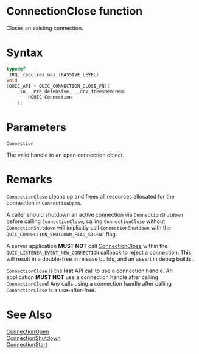 ConnectionClose function
======

Closes an existing connection.

# Syntax

```C
typedef
_IRQL_requires_max_(PASSIVE_LEVEL)
void
(QUIC_API * QUIC_CONNECTION_CLOSE_FN)(
    _In_ _Pre_defensive_ __drv_freesMem(Mem)
        HQUIC Connection
    );
```

# Parameters

`Connection`

The valid handle to an open connection object.

# Remarks

`ConnectionClose` cleans up and frees all resources allocated for the connection in `ConnectionOpen`.

A caller should shutdown an active connection via `ConnectionShutdown` before calling `ConnectionClose`; calling `ConnectionClose` without `ConnectionShutdown` will implicitly call `ConnectionShutdown` with the `QUIC_CONNECTION_SHUTDOWN_FLAG_SILENT` flag.

A server application **MUST NOT** call [ConnectionClose](ConnectionClose.md) within the `QUIC_LISTENER_EVENT_NEW_CONNECTION` callback to reject a connection. This will result in a double-free in release builds, and an assert in debug builds.

`ConnectionClose` is the **last** API call to use a connection handle. An application **MUST NOT** use a connection handle after calling `ConnectionClose`! Any calls using a connection handle after calling `ConnectionClose` is a use-after-free.

# See Also

[ConnectionOpen](ConnectionOpen.md)<br>
[ConnectionShutdown](ConnectionShutdown.md)<br>
[ConnectionStart](ConnectionStart.md)<br>
